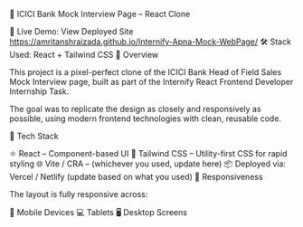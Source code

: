 🚀 ICICI Bank Mock Interview Page – React Clone

🔗 Live Demo: View Deployed Site https://amritanshraizada.github.io/Internify-Apna-Mock-WebPage/
🛠️ Stack Used: React + Tailwind CSS
📄 Overview

This project is a pixel-perfect clone of the ICICI Bank Head of Field Sales Mock Interview page, built as part of the Internify React Frontend Developer Internship Task.

The goal was to replicate the design as closely and responsively as possible, using modern frontend technologies with clean, reusable code.

🧰 Tech Stack

⚛️ React – Component-based UI
🎨 Tailwind CSS – Utility-first CSS for rapid styling
🌐 Vite / CRA – (whichever you used, update here)
📦 Deployed via: Vercel / Netlify (update based on what you used)
📱 Responsiveness

The layout is fully responsive across:

📱 Mobile Devices
💻 Tablets
🖥️ Desktop Screens
